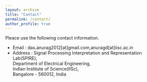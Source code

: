 ```yaml
---
layout: archive
title: "Contact"
permalink: /contact/
author_profile: true
---
```



Pleace use the following contact information.

* Email : das.anurag2012[at]gmail.com,anuragd[at]iisc.ac.in
* Address : Signal Processing Interpretation and Representation Lab(SPIRE),<br/> 
          Department of Electrical Engineering,<br/>
          Indian Institute of Science(IISc),<br/> 
          Bangalore - 560012, India 
